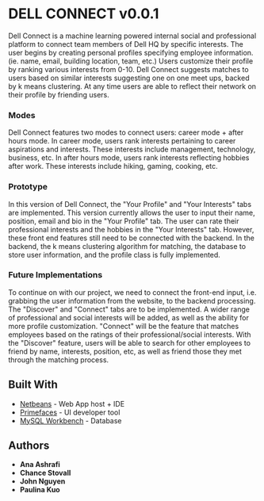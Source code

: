 # DELL CONNECT v0.0.1

Dell Connect is a machine learning powered internal social and professional platform to connect team members of Dell HQ by specific interests. The user begins by creating personal profiles specifying employee information. (ie. name, email, building location, team, etc.) Users customize their profile by ranking various interests from 0-10. Dell Connect suggests matches to users based on similar interests suggesting one on one meet ups, backed by k means clustering. At any time users are able to reflect their network on their profile by friending users.

### Modes

Dell Connect features two modes to connect users: career mode + after hours mode. In career mode, users rank interests pertaining to career aspirations and interests. These interests include management, technology, business, etc. In after hours mode, users rank interests reflecting hobbies after work. These interests include hiking, gaming, cooking, etc.

### Prototype
In this version of Dell Connect, the "Your Profile" and "Your Interests" tabs are implemented. This version currently allows the user to input their name, position, email and bio in the "Your Profile" tab. The user can rate their professional interests and the hobbies in the "Your Interests" tab. However, these front end features still need to be connected with the backend. In the backend, the k means clustering algorithm for matching, the database to store user information, and the profile class is fully implemented.

### Future Implementations
To continue on with our project, we need to connect the front-end input, i.e. grabbing the user information from the website, to the backend processing. The "Discover" and "Connect" tabs are to be implemented. A wider range of professional and social interests will be added, as well as the ability for more profile customization. "Connect" will be the feature that matches employees based on the ratings of their professional/social interests. With the "Discover" feature, users will be able to search for other employees to friend by name, interests, position, etc, as well as friend those they met through the matching process. 


## Built With

* [Netbeans](https://netbeans.org/downloads/start.html?platform=macosx&lang=en&option=javaee) - Web App host + IDE
* [Primefaces](https://www.primefaces.org/#primefaces) - UI developer tool
* [MySQL Workbench](https://dev.mysql.com/doc/workbench/en/) - Database

## Authors

* **Ana Ashrafi**
* **Chance Stovall**
* **John Nguyen**
* **Paulina Kuo**
